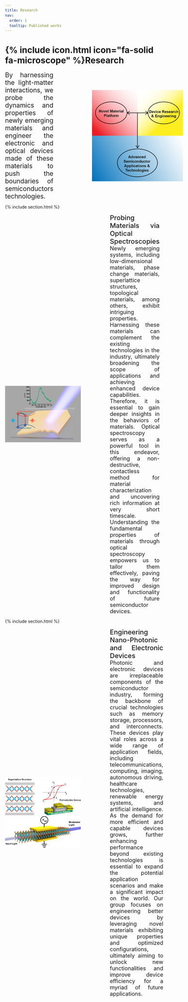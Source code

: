 ```yaml
---
title: Research
nav:
  order: 1
  tooltip: Published works
---
```


# {% include icon.html icon="fa-solid fa-microscope" %}Research

  <div style="display: flex; align-items: center;">
  <div style="flex: 1; text-align: justify; font-size: 21px;">
    <!-- Your paragraph of text aligned to the left -->
    By harnessing the light-matter interactions, we probe the dynamics and properties of newly emerging materials and engineer the electronic and optical devices made of these materials to push the boundaries of semiconductors technologies.
  </div>
  <div style="flex: 0; margin-left: 8rem;">
    <!-- Image aligned to the right -->
    <img src="/images/research/Research.png" alt="Description of Image" style="max-width: 300px; float: right;">
  </div>
</div>

{% include section.html %}
<div style="display: flex; align-items: center;">
  <div style="flex: 0; margin-right: 6rem;">
    <!-- Images of optical spectroscopy of novel materials -->
     <img src="/images/research/Project1.png" alt="Description of Image" style="max-width: 250px; float: left;">
  </div>
  <div style="flex: 1; text-align: justify; font-size: 18px;">
    <!-- Research Description -->
    <a style="text-decoration: none; color: inherit; font-size: 22px; font-weight: 460;">Probing Materials via Optical Spectroscopies</a><br>
    Newly emerging systems, including low-dimensional materials, phase change materials, superlattice structures, topological materials, among others, exhibit intriguing properties. Harnessing these materials can complement the existing technologies in the industry, ultimately broadening the scope of applications  and achieving enhanced device capabilities. Therefore, it is essential to gain deeper insights in the behaviors of materials. Optical spectroscopy serves as a powerful tool in this endeavor, offering a non-destructive, contactless method for material characterization and uncovering rich information at very short timescale. Understanding the fundamental properties of materials through optical spectroscopy empowers us to tailor them effectively, paving the way for improved design and functionality of future semiconductor devices.
 </div>
</div>


{% include section.html %}

<div style="display: flex; align-items: center;">
  <div style="flex: 0; margin-right: 6rem;">
    <!-- Images of different devices -->
     <img src="/images/research/Project2.png" alt="Description of Image" style="max-width: 250px; float: left;">
  </div>
  <div style="flex: 1; text-align: justify; font-size: 18px;">
    <!-- Research Description -->
    <a style="text-decoration: none; color: inherit; font-size: 22px; font-weight: 460;">Engineering Nano-Photonic and Electronic Devices</a><br>
    Photonic and electronic devices are irreplaceable components of the semiconductor industry, forming the backbone of crucial technologies such as memory storage, processors, and interconnects. These devices play vital roles across a wide range of application fields, including telecommunications, computing, imaging, autonomous driving, healthcare technologies, renewable energy systems, and artificial intelligence. As the demand for more efficient and capable devices grows, further enhancing performance beyond existing technologies is essential to expand the potential application scenarios and make a significant impact on the world. Our group focuses on engineering better devices by leveraging novel materials exhibiting unique properties and optimized configurations, ultimately aiming to unlock new functionalities and improve device efficiency for a myriad of future applications.
   </div>
</div>
